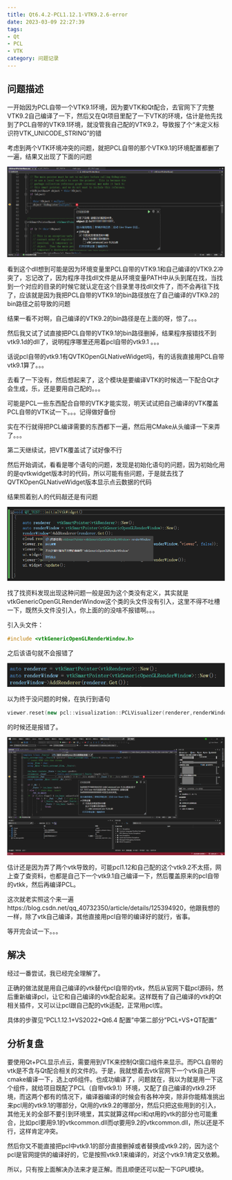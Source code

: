 ```yaml
---
title: Qt6.4.2-PCL1.12.1-VTK9.2.6-error
date: 2023-03-09 22:27:39
tags:
- Qt
- PCL
- VTK
category: 问题记录
---
```


## 问题描述

一开始因为PCL自带一个VTK9.1环境，因为要VTK和Qt配合，去官网下了完整VTK9.2自己编译了一下，然后又在Qt项目里配了一下VTK的环境，估计是他先找到了PCL自带的VTK9.1环境，就没管我自己配的VTK9.2，导致报了个“未定义标识符VTK_UNICODE_STRING”的错



考虑到两个VTK环境冲突的问题，就把PCL自带的那个VTK9.1的环境配置都删了一遍，结果又出现了下面的问题

![image-20230309223634357](Qt6.4-PCL1.12.1-VTK9.2.6-error/image-20230309223634357.png)

看到这个dll想到可能是因为环境变量里PCL自带的VTK9.1和自己编译的VTK9.2冲突了，忘记改了，因为程序寻找dll文件是从环境变量PATH中从头到尾在找，当找到一个对应的目录的时候它就认定在这个目录里寻找dll文件了，而不会再往下找了，应该就是因为我把PCL自带的VTK9.1的bin路径放在了自己编译的VTK9.2的bin路径之前导致的问题



结果一看不对啊，自己编译的VTK9.2的bin路径是在上面的呀，惊了。。。

然后我又试了试直接把PCL自带的VTK9.1的bin路径删掉，结果程序报错找不到vtk9.1d的dll了，说明程序哪里还用着pcl自带的vtk9.1 。。。



话说pcl自带的vtk9.1有QVTKOpenGLNativeWidget吗，有的话我直接用PCL自带vtk9.1算了。。。

去看了一下没有，然后想起来了，这个模块是要编译VTK的时候选一下配合Qt才会生成，乐，还是要用自己配的。。。



可能是PCL一些东西配合自带的VTK才能实现，明天试试把自己编译的VTK覆盖PCL自带的VTK试一下。。。记得做好备份

实在不行就得把PCL编译需要的东西都下一遍，然后用CMake从头编译一下来弄了。。。



第二天继续试，把VTK覆盖试了试好像不行

然后开始调试，看看是哪个语句的问题，发现是初始化语句的问题，因为初始化用的是qvtkwidget版本时的代码，所以可能有些问题，于是就去找了QVTKOpenGLNativeWidget版本显示点云数据的代码

结果照着别人的代码敲还是有问题

![image-20230310104709194](Qt6.4-PCL1.12.1-VTK9.2.6-error/image-20230310104709194.png)

找了找资料发现出现这种问题一般是因为这个类没有定义，其实就是vtkGenericOpenGLRenderWindow这个类的头文件没有引入，这里不得不吐槽一下，既然头文件没引入，你上面的的没啥不报错啊。。。

引入头文件：

```C++
#include <vtkGenericOpenGLRenderWindow.h>
```

之后该语句就不会报错了

![image-20230310105029695](Qt6.4-PCL1.12.1-VTK9.2.6-error/image-20230310105029695.png)

以为终于没问题的时候，在执行到语句

```C++
viewer.reset(new pcl::visualization::PCLVisualizer(renderer,renderWindow,"viewer", false));
```

的时候还是报错了。

![image-20230310104511765](Qt6.4-PCL1.12.1-VTK9.2.6-error/image-20230310104511765.png)

估计还是因为弄了两个vtk导致的，可能pcl1.12和自己配的这个vtk9.2不太搭，网上查了查资料，也都是自己下一个vtk9.1自己编译一下，然后覆盖原来的pcl自带的vtkk，然后再编译PCL。

这次就老实照这个来一遍https://blog.csdn.net/qq_40732350/article/details/125394920，他跟我想的一样，除了vtk自己编译，其他直接用pcl自带的编译好的就行，省事。

等开完会试一下。。。

## 解决

经过一番尝试，我已经完全理解了。

正确的做法就是用自己编译的vtk替代pcl自带的vtk，然后从官网下载pcl源码，然后重新编译pcl，让它和自己编译的vtk配合起来。这样既有了自己编译的vtk的Qt相关插件，又可以让pcl跟自己配的vtk适配，正常用pcl库。

具体的步骤见“PCL1.12.1+VS2022+Qt6.4 配置”中第二部分”PCL+VS+QT配置“

## 分析复盘

要使用Qt+PCL显示点云，需要用到VTK来控制Qt窗口组件来显示。而PCL自带的vtk是不含与Qt配合相关的文件的。于是，我就想着去vtk官网下一个vtk自己用cmake编译一下，选上qt6组件。也成功编译了，问题就在，我以为就是用一下这个组件，就给项目既配了PCL（自带vtk9.1）环境，又配了自己编译的vtk9.2环境，而这两个都有的情况下，编译器编译的时候会有各种冲突，除非你能精准挑出来pcl用的vtk9.1的哪部分，Qt用的vtk9.2的哪部分，然后只把这些用到的引入，其他无关的全部不要引到环境里，其实就算这样pcl和qt用的vtk的部分也可能重合，比如pcl要用9.1的vtkcommon.dll而qt要用9.2的vtkcommon.dll，所以还是不行，这样肯定冲突。

然后你又不能直接把pcl中vtk9.1的部分直接删掉或者替换成vtk9.2的，因为这个pcl是官网提供的编译好的，它是按照vtk9.1来编译的，对这个vtk9.1肯定又依赖。

所以，只有按上面解决办法来才是正解。而且顺便还可以配一下GPU模块。
